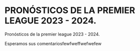 # PRONÓSTICOS DE LA PREMIER LEAGUE 2023 - 2024.


Pronósticos de la premier league 2023 - 2024.   

Esperamos sus comentariosfewfweffwefwefew
